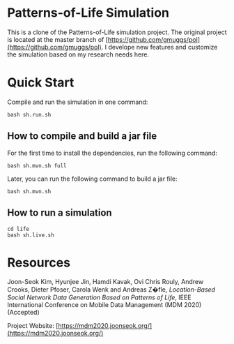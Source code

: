 # Patterns-of-Life Simulation

This is a clone of the Patterns-of-Life simulation project. The original project is located at the master branch of [https://github.com/gmuggs/pol](https://github.com/gmuggs/pol). I develope new features and customize the simulation based on my research needs here.

# Quick Start

Compile  and run the simulation in one command:

```
bash sh.run.sh
```


## How to compile and build a jar file
For the first time to install the dependencies, run the following command:
```
bash sh.mvn.sh full
```
Later, you can run the following command to build a jar file:
```
bash sh.mvn.sh
```

## How to run a simulation

```
cd life
bash sh.live.sh
```
# Resources

Joon-Seok Kim, Hyunjee Jin, Hamdi Kavak, Ovi Chris Rouly, Andrew Crooks, Dieter Pfoser, Carola Wenk and Andreas Z�fle, <i>Location-Based Social Network Data Generation Based on Patterns of Life</i>, IEEE International Conference on Mobile Data Management (MDM 2020) (Accepted)

Project Website: [https://mdm2020.joonseok.org/](https://mdm2020.joonseok.org/)


